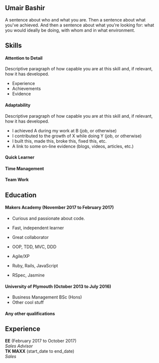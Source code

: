 ## Umair Bashir

A sentence about who and what you are. Then a sentence about what you've achieved. And then a sentence about what you're looking for: what you would ideally be doing, with whom and in what environment.

## Skills

#### Attention to Detail

Descriptive paragraph of how capable you are at this skill and, if relevant, how it has developed.

- Experience
- Achievements
- Evidence

#### Adaptability

Descriptive paragraph of how capable you are at this skill and, if relevant, how it has developed.

- I achieved A during my work at B (job, or otherwise)
- I contributed to the growth of X while doing Y (job, or otherwise)
- I built this, made this, broke this, fixed this, etc.
- A link to some on-line evidence (blogs, videos, articles, etc.)
#### Quick Learner

#### Time Management

#### Team Work

## Education

#### Makers Academy (November 2017 to February 2017)

- Curious and passionate about code.
- Fast, independent learner
- Great collaborator

- OOP, TDD, MVC, DDD
- Agile/XP
- Ruby, Rails, JavaScript
- RSpec, Jasmine

#### University of Plymouth (October 2013 to July 2016)

- Business Management BSc (Hons)
- Other cool stuff

#### Any other qualifications

## Experience

**EE** (February 2017 to October 2017)    
*Sales Advisor*  
**TK MAXX** (start_date to end_date)   
*Sales*  
